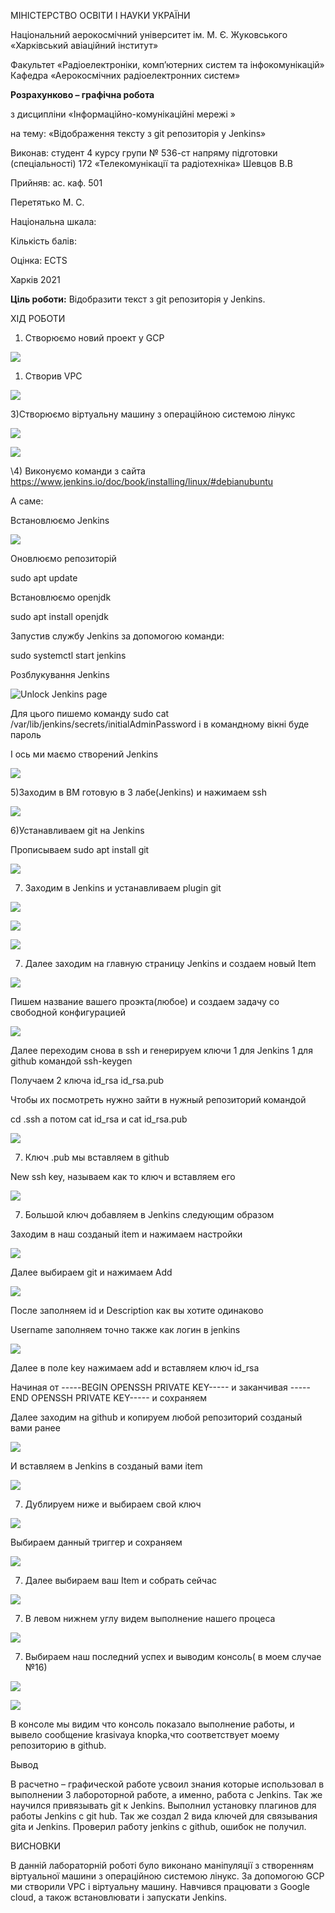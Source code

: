 ﻿МІНІСТЕРСТВО ОСВІТИ І НАУКИ УКРАЇНИ

Національний аерокосмічний університет ім. М. Є. Жуковського «Харківський авіаційний інститут»

Факультет «Радіоелектроніки, комп’ютерних систем та інфокомунікацій» Кафедра «Аерокосмічних радіоелектронних систем»  









**Розрахунково – графічна робота**

з дисципліни «Інформаційно-комунікаційні мережі » 

на тему: «Відображення тексту з git репозиторія у Jenkins»



Виконав: студент 4 курсу групи № 536-ст напряму підготовки (спеціальності) 172 «Телекомунікації та радіотехніка»  Шевцов В.В

Прийняв: ас. каф. 501  

Перетятько М. С.  



Національна шкала:  

Кількість балів:  

Оцінка: ECTS  










Харків 2021 

**Ціль роботи:** Відобразити текст з git репозиторія у Jenkins.  

ХІД РОБОТИ 

1) Cтворюємо новий проект у GCP

![](Aspose.Words.a7bbbdfd-9bb5-4699-8512-6902f13e7301.001.png)

1) Створив VPC

![](Aspose.Words.a7bbbdfd-9bb5-4699-8512-6902f13e7301.002.png)

3)Створюємо віртуальну машину з операційною системою лінукс

![](Aspose.Words.a7bbbdfd-9bb5-4699-8512-6902f13e7301.003.png)

![](Aspose.Words.a7bbbdfd-9bb5-4699-8512-6902f13e7301.004.png)



\4) Виконуємо команди з сайта <https://www.jenkins.io/doc/book/installing/linux/#debianubuntu>

А саме:




Встановлюємо Jenkins

![](Aspose.Words.a7bbbdfd-9bb5-4699-8512-6902f13e7301.005.png)

Оновлюємо репозиторій

sudo apt update

Встановлюємо openjdk

sudo apt install openjdk

Запустив службу Jenkins за допомогою команди:

sudo systemctl start jenkins

Розблукування Jenkins

![Unlock Jenkins page](Aspose.Words.a7bbbdfd-9bb5-4699-8512-6902f13e7301.006.jpeg)

Для цього пишемо команду sudo cat /var/lib/jenkins/secrets/initialAdminPassword і в командному вікні буде пароль

І ось ми маємо створений Jenkins

![](Aspose.Words.a7bbbdfd-9bb5-4699-8512-6902f13e7301.007.png)

5)Заходим в ВМ готовую в 3 лабе(Jenkins) и нажимаем ssh

![](Aspose.Words.a7bbbdfd-9bb5-4699-8512-6902f13e7301.008.png)

6)Устанавливаем git на Jenkins

Прописываем sudo apt install git

![](Aspose.Words.a7bbbdfd-9bb5-4699-8512-6902f13e7301.009.png)

7) Заходим в Jenkins и устанавливаем plugin git

![](Aspose.Words.a7bbbdfd-9bb5-4699-8512-6902f13e7301.010.png)

![](Aspose.Words.a7bbbdfd-9bb5-4699-8512-6902f13e7301.011.png)

![](Aspose.Words.a7bbbdfd-9bb5-4699-8512-6902f13e7301.012.png)

7) Далее заходим на главную страницу Jenkins и создаем новый Item

![](Aspose.Words.a7bbbdfd-9bb5-4699-8512-6902f13e7301.013.png)

Пишем название вашего проэкта(любое) и создаем задачу со свободной конфигурацией

![](Aspose.Words.a7bbbdfd-9bb5-4699-8512-6902f13e7301.014.png)

Далее переходим снова в ssh и генерируем ключи 1 для Jenkins 1 для github командой ssh-keygen

Получаем 2 ключа id\_rsa id\_rsa.pub

Чтобы их посмотреть нужно зайти в нужный репозиторий командой

cd .ssh а потом cat id\_rsa и cat id\_rsa.pub

![](Aspose.Words.a7bbbdfd-9bb5-4699-8512-6902f13e7301.015.png)

7) Ключ .pub мы вставляем в github

New ssh key, называем как то ключ и вставляем его

![](Aspose.Words.a7bbbdfd-9bb5-4699-8512-6902f13e7301.016.png)

7) Большой ключ добавляем в Jenkins следующим образом

Заходим в наш созданый item и нажимаем настройки

![](Aspose.Words.a7bbbdfd-9bb5-4699-8512-6902f13e7301.017.png)

Далее выбираем git и нажимаем Add

![](Aspose.Words.a7bbbdfd-9bb5-4699-8512-6902f13e7301.018.png)

После заполняем id и Description как вы хотите одинаково

Username заполняем точно также как логин в jenkins

![](Aspose.Words.a7bbbdfd-9bb5-4699-8512-6902f13e7301.019.png)

Далее в поле key нажимаем add и вставляем ключ id\_rsa

Начиная от -----BEGIN OPENSSH PRIVATE KEY----- и заканчивая -----END OPENSSH PRIVATE KEY----- и сохраняем

Далее заходим на github и копируем любой репозиторий созданый вами ранее

![](Aspose.Words.a7bbbdfd-9bb5-4699-8512-6902f13e7301.020.png)

И вставляем в Jenkins в созданый вами item 

![](Aspose.Words.a7bbbdfd-9bb5-4699-8512-6902f13e7301.021.png)

7) Дублируем ниже и выбираем свой ключ

![](Aspose.Words.a7bbbdfd-9bb5-4699-8512-6902f13e7301.022.png)

Выбираем данный триггер и сохраняем

![](Aspose.Words.a7bbbdfd-9bb5-4699-8512-6902f13e7301.023.png)

7) Далее выбираем ваш Item и собрать сейчас

![](Aspose.Words.a7bbbdfd-9bb5-4699-8512-6902f13e7301.024.png)

7) В левом нижнем углу видем выполнение нашего процеса

![](Aspose.Words.a7bbbdfd-9bb5-4699-8512-6902f13e7301.025.png)

7) Выбираем наш последний успех и выводим консоль( в моем случае №16) 

![](Aspose.Words.a7bbbdfd-9bb5-4699-8512-6902f13e7301.026.png)

![](Aspose.Words.a7bbbdfd-9bb5-4699-8512-6902f13e7301.027.png)

В консоле мы видим что консоль показало выполнение работы, и вывело сообщение krasivaya knopka,что соответствует моему репозиторию в github.




Вывод

В расчетно – графической работе усвоил знания которые использовал в выполнении 3 лабороторной работе, а именно, работа с Jenkins. Так же научился привязывать git к Jenkins. Выполнил установку плагинов для работы Jenkins с git hub. Так же создал 2 вида ключей для связывания gita и Jenkins. Проверил работу jenkins с github, ошибок не получил.



ВИСНОВКИ 

В данній лабораторній роботі було виконано маніпуляції з cтворенням віртуальної машини з операційною системою лінукс. За допомогою GCP ми створили VPC і віртуальну машину. Навчився працювати з Google cloud, а також встановлювати і запускати Jenkins.

